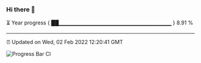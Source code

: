 ### Hi there 👋

⏳ Year progress { ██▁▁▁▁▁▁▁▁▁▁▁▁▁▁▁▁▁▁▁▁▁▁▁▁▁▁▁▁ } 8.91 %

---

⏰ Updated on Wed, 02 Feb 2022 12:20:41 GMT

![Progress Bar CI](https://github.com/liununu/liununu/workflows/Progress%20Bar%20CI/badge.svg)
